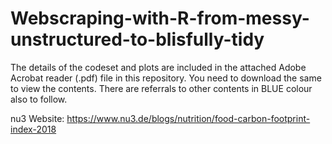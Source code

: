 # Webscraping-with-R-from-messy-unstructured-to-blisfully-tidy
The details of the codeset and plots are included in the attached Adobe Acrobat reader (.pdf) file in this repository. 
You need to download the same to view the contents. There are referrals to other contents in BLUE colour also to follow.

nu3 Website: https://www.nu3.de/blogs/nutrition/food-carbon-footprint-index-2018

